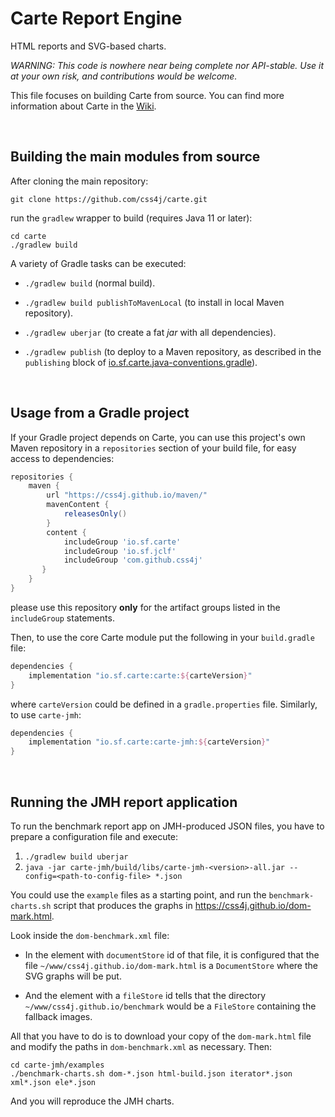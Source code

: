 # Carte Report Engine

HTML reports and SVG-based charts.

*WARNING: This code is nowhere near being complete nor API-stable.
Use it at your own risk, and contributions would be welcome.*

This file focuses on building Carte from source. You can find more information
about Carte in the [Wiki](https://github.com/css4j/carte/wiki).

<br/>

## Building the main modules from source

After cloning the main repository:
```shell
git clone https://github.com/css4j/carte.git
```
run the `gradlew` wrapper to build (requires Java 11 or later):
```shell
cd carte
./gradlew build
```

A variety of Gradle tasks can be executed:

- `./gradlew build` (normal build).

- `./gradlew build publishToMavenLocal` (to install in local Maven repository).

- `./gradlew uberjar` (to create a fat _jar_ with all dependencies).

- `./gradlew publish` (to deploy to a Maven repository, as described in the `publishing` block of
[io.sf.carte.java-conventions.gradle](https://github.com/css4j/carte/blob/master/buildSrc/src/main/groovy/io.sf.carte.java-conventions.gradle)).

<br/>

## Usage from a Gradle project
If your Gradle project depends on Carte, you can use this project's own Maven repository in a `repositories` section of
your build file, for easy access to dependencies:
```groovy
repositories {
    maven {
        url "https://css4j.github.io/maven/"
        mavenContent {
            releasesOnly()
        }
        content {
            includeGroup 'io.sf.carte'
            includeGroup 'io.sf.jclf'
            includeGroup 'com.github.css4j'
       }
    }
}
```
please use this repository **only** for the artifact groups listed in the
`includeGroup` statements.

Then, to use the core Carte module put the following in your `build.gradle` file:

```groovy
dependencies {
    implementation "io.sf.carte:carte:${carteVersion}"
}
```
where `carteVersion` could be defined in a `gradle.properties` file. Similarly,
to use `carte-jmh`:
```groovy
dependencies {
    implementation "io.sf.carte:carte-jmh:${carteVersion}"
}
```

<br/>

## Running the JMH report application

To run the benchmark report app on JMH-produced JSON files, you have to prepare
a configuration file and execute:

1) `./gradlew build uberjar`
2) `java -jar carte-jmh/build/libs/carte-jmh-<version>-all.jar --config=<path-to-config-file> *.json`

You could use the `example` files as a starting point, and run the
`benchmark-charts.sh` script that produces the graphs in
https://css4j.github.io/dom-mark.html.

Look inside the `dom-benchmark.xml` file:

- In the element with `documentStore` id of that file, it is configured that the
file `~/www/css4j.github.io/dom-mark.html` is a `DocumentStore` where the SVG
graphs will be put.

- And the element with a `fileStore` id tells that the directory
`~/www/css4j.github.io/benchmark` would be a `FileStore` containing the fallback
images.

All that you have to do is to download your copy of the `dom-mark.html` file and
modify the paths in `dom-benchmark.xml` as necessary. Then:

```shell
cd carte-jmh/examples
./benchmark-charts.sh dom-*.json html-build.json iterator*.json xml*.json ele*.json
```

And you will reproduce the JMH charts.

